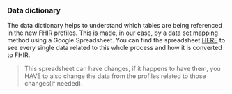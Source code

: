 ### Data dictionary 

The data dictionary helps to understand which tables are being referenced in the new FHIR profiles. This is made, in our case, by a data set mapping method using a Google Spreadsheet. You can find the spreadsheet [HERE](https://docs.google.com/spreadsheets/d/1JpkDUIGzynTZHHz_0yGhVUvGgbAetctgjEpz5fhS40I/edit#gid=0) to see every single data related to this whole process and how it is converted to FHIR. 
> This spreadsheet can have changes, if it happens to have them, you HAVE to also change the data from the profiles related to those changes(if needed). 